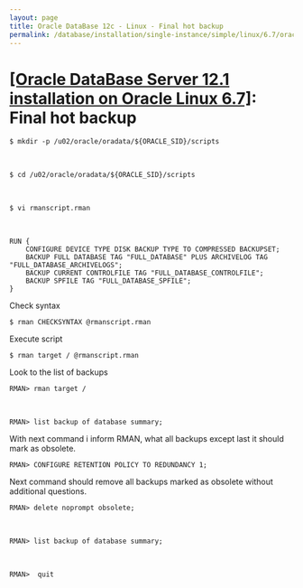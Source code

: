 ```yaml
---
layout: page
title: Oracle DataBase 12c - Linux - Final hot backup
permalink: /database/installation/single-instance/simple/linux/6.7/oracle/12.1/oracle-final-hot-backup/
---
```


# <a href="/database/installation/single-instance/simple/linux/6.7/oracle/12.1/">[Oracle DataBase Server 12.1 installation on Oracle Linux 6.7]</a>: Final hot backup



    $ mkdir -p /u02/oracle/oradata/${ORACLE_SID}/scripts

<br/>

    $ cd /u02/oracle/oradata/${ORACLE_SID}/scripts



<br/>

    $ vi rmanscript.rman


<br/>

    RUN {
        CONFIGURE DEVICE TYPE DISK BACKUP TYPE TO COMPRESSED BACKUPSET;
        BACKUP FULL DATABASE TAG "FULL_DATABASE" PLUS ARCHIVELOG TAG "FULL_DATABASE_ARCHIVELOGS";
        BACKUP CURRENT CONTROLFILE TAG "FULL_DATABASE_CONTROLFILE";
        BACKUP SPFILE TAG "FULL_DATABASE_SPFILE";
    }



Check syntax


    $ rman CHECKSYNTAX @rmanscript.rman

Execute script

    $ rman target / @rmanscript.rman



Look to the list of backups

    RMAN> rman target /

<br/>

    RMAN> list backup of database summary;



With next command i inform RMAN, what all backups except last it should mark as obsolete.


    RMAN> CONFIGURE RETENTION POLICY TO REDUNDANCY 1;


Next command should remove all backups marked as obsolete without additional questions.


    RMAN> delete noprompt obsolete;

<br/>

    RMAN> list backup of database summary;

<br/>


    RMAN>  quit
